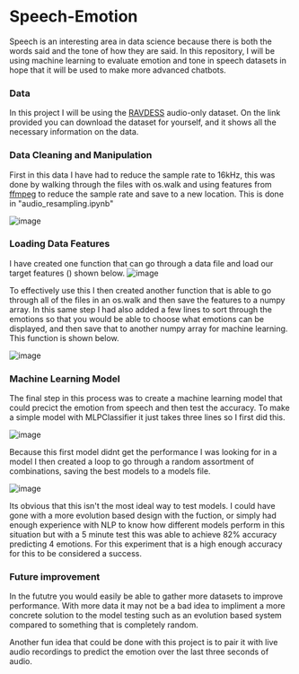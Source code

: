 # Speech-Emotion
Speech is an interesting area in data science because there is both the words said and the tone of how they are said. In this repository, I will be using machine learning to evaluate emotion and tone in speech datasets in hope that it will be used to make more advanced chatbots.


### Data
In this project I will be using the [RAVDESS](https://zenodo.org/record/1188976) audio-only dataset. On the link provided you can download the dataset for yourself, and it shows all the necessary information on the data.

### Data Cleaning and Manipulation
First in this data I have had to reduce the sample rate to 16kHz, this was done by walking through the files with os.walk and using features from [ffmpeg](https://ffmpeg.org/) to reduce the sample rate and save to a new location. This is done in "audio_resampling.ipynb"

![image](https://user-images.githubusercontent.com/81537476/158723343-6d190c24-e578-4377-8017-370571b6143e.png)

### Loading Data Features

I have created one function that can go through a data file and load our target features (<target features>) shown below.
  ![image](https://user-images.githubusercontent.com/81537476/160049903-be69b1e3-e30c-4a92-9c2c-2a46b5dcb408.png)

  To effectively use this I then created another function that is able to go through all of the files in an os.walk and then save the features to a numpy array. In this same step I had also added a few lines to sort through the emotions so that you would be able to choose what emotions can be displayed, and then save that to another numpy array for machine learning. This function is shown below. 
  
  ![image](https://user-images.githubusercontent.com/81537476/160050122-b704960f-a8d6-4f71-aab0-9fca0629ba9b.png)
  
 ### Machine Learning Model
The final step in this process was to create a machine learning model that could precict the emotion from speech and then test the accuracy. To make a simple model with MLPClassifier it just takes three lines so I first did this.
  
  ![image](https://user-images.githubusercontent.com/81537476/160050391-8416f812-8010-45b9-88d8-80607e2940e6.png)

  Because this first model didnt get the performance I was looking for in a model I then created a loop to go through a random assortment of combinations, saving the best models to a models file. 

![image](https://user-images.githubusercontent.com/81537476/160050443-cf1256bb-ada0-400d-8ed9-e831e5d7a38f.png)
  
 Its obvious that this isn't the most ideal way to test models. I could have gone with a more evolution based design with the fuction, or simply had enough experience with NLP to know how different models perform in this situation but with a 5 minute test this was able to achieve 82% accuracy predicting 4 emotions. For this experiment that is a high enough accuracy for this to be considered a success. 
  
  ### Future improvement
  
  In the fututre you would easily be able to gather more datasets to improve performance. With more data it may not be a bad idea to impliment a more concrete solution to the model testing such as an evolution based system compared to something that is completely random. 
  
  Another fun idea that could be done with this project is to pair it with live audio recordings to predict the emotion over the last three seconds of audio.

  
